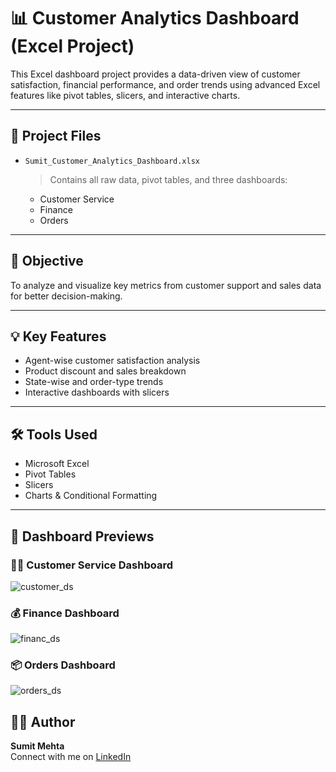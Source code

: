 # 📊 Customer Analytics Dashboard (Excel Project)

This Excel dashboard project provides a data-driven view of customer satisfaction, financial performance, and order trends using advanced Excel features like pivot tables, slicers, and interactive charts.

---

## 📁 Project Files

- `Sumit_Customer_Analytics_Dashboard.xlsx`  
  > Contains all raw data, pivot tables, and three dashboards:  
  - Customer Service  
  - Finance  
  - Orders

---

## 🎯 Objective

To analyze and visualize key metrics from customer support and sales data for better decision-making.

---

## 💡 Key Features

- Agent-wise customer satisfaction analysis  
- Product discount and sales breakdown  
- State-wise and order-type trends  
- Interactive dashboards with slicers

---

## 🛠️ Tools Used

- Microsoft Excel  
- Pivot Tables  
- Slicers  
- Charts & Conditional Formatting

---

## 📸 Dashboard Previews

### 👨‍💼 Customer Service Dashboard
![customer_ds](https://github.com/user-attachments/assets/38f015e2-6ffb-4ae0-ad51-a900ed32af30)

### 💰 Finance Dashboard
![financ_ds](https://github.com/user-attachments/assets/0ce6902c-bb90-4e74-aa4a-f6f939231f02)

### 📦 Orders Dashboard
![orders_ds](https://github.com/user-attachments/assets/93df855e-f26e-4bb7-a09f-a4357d06bcdc)


## 👨‍💻 Author

**Sumit Mehta**  
Connect with me on [LinkedIn](www.linkedin.com/in/sumit-mehta-644431297)  
